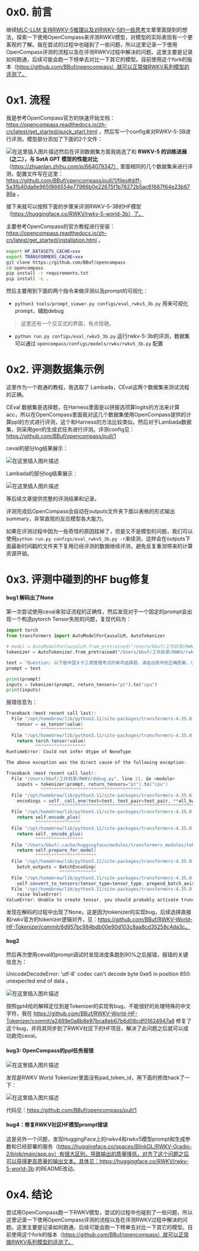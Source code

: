 # 0x0. 前言
继续[MLC-LLM 支持RWKV-5推理以及对RWKV-5的一些思考](https://mp.weixin.qq.com/s/KsexJ89bJKi3IthYV-U4zQ)文章里面提到的想法，探索一下使用OpenCompass来评测RWKV模型，对模型的实际表现有一个更客观的了解。我在尝试的过程中也碰到了一些问题，所以这里记录一下使用OpenCompass评测的流程以及在评测RWKV过程中解决的问题。这里主要是记录如何跑通，后续可能会跑一下榜单去对比一下其它的模型。目前使用这个fork的版本（https://github.com/BBuf/opencompass）就可以正常做RWKV系列模型的评测了。

# 0x1. 流程
我是参考OpenCompass官方的快速开始文档：https://opencompass.readthedocs.io/zh-cn/latest/get_started/quick_start.html ，然后写一个config来对RWKV-5-3B进行评测。模型部分添加了下面的2个文件：

![在这里插入图片描述](https://img-blog.csdnimg.cn/3ea22c2aa892431ba4503986791b5f9b.png)然后在评测数据集方面我挑选了和 **RWKV-5 的训练进展（之二），与 SotA GPT 模型的性能对比**（https://zhuanlan.zhihu.com/p/664079347） 里面相同的几个数据集来进行评测，配置文件写在这里：https://github.com/BBuf/opencompass/pull/1/files#diff-5a3fb40da6e965f866554e77966b0e22675f1b78272b5ac61667f64e23b6786a 。

接下来就可以按照下面的步骤来评测RWKV-5-3B的HF模型（https://huggingface.co/RWKV/rwkv-5-world-3b）了。

主要参考OpenCompass的官方教程进行安装：https://opencompass.readthedocs.io/zh-cn/latest/get_started/installation.html 。

```bash
export HF_DATASETS_CACHE=xxx
export TRANSFORMERS_CACHE=xxx
git clone https://github.com/BBuf/opencompass
cd opencompass
pip install -r requirements.txt
pip install -e .
```

然后主要用到下面的两个指令来做评测以及prompt的可视化：


- `python3 tools/prompt_viewer.py configs/eval_rwkv5_3b.py` 用来可视化prompt，辅助debug

> 这里还有一个交互式的界面，有点惊艳。
 
- `python run.py configs/eval_rwkv5_3b.py` 运行rwkv-5-3b的评测，数据集可以通过 `opencompass/configs/models/rwkv/rwkv5_3b.py` 配置

# 0x2. 评测数据集示例

这里作为一个跑通的教程，我选取了 Lambada，CEval这两个数据集来测试流程的正确。

 CEval 数据集是选择题，在Harness里面是以拼接选项算logits的方法来计算acc，所以在OpenCompass里面我对这几个数据集使用OpenCompass提供的计算ppl的方式进行评测，这个和Harness的方法比较类似。然后对于Lambada数据集，则采用gen的生成式任务进行评测。评测config见：https://github.com/BBuf/opencompass/pull/1


ceval的部分log结果展示：

![在这里插入图片描述](https://img-blog.csdnimg.cn/direct/f0050a7c971240cf8b449b556c5d0b9b.png)

Lambada的部分log结果展示：

![在这里插入图片描述](https://img-blog.csdnimg.cn/direct/3ce95cc228224881b9306ddfb3e88d8b.png)

等后续文章提供完整的评测结果和记录。

评测完成后OpenCompass会自动在outputs文件夹下面以表格的形式输出summary，非常直观的反应模型各大能力。

如果在评测过程中因为一些奇怪的原因挂掉了，但是又不是模型的问题，我们可以使用`python run.py configs/eval_rwkv5_3b.py -r`来续测，这样会在outputs下面最新时间戳的文件夹下复用已经评测的数据继续评测，避免反复重测带来的计算资源开销。
# 0x3. 评测中碰到的HF bug修复
#### bug1 解码出了None
第一次尝试使用ceval来验证流程的正确性，然后发现对于一个固定的prompt会出现一个构造pytorch Tensor失败的问题，复现代码为：

```python
import torch
from transformers import AutoModelForCausalLM, AutoTokenizer

# model = AutoModelForCausalLM.from_pretrained("/Users/bbuf/工作目录/RWKV/rwkv-5-world-1b5/", trust_remote_code=True).to(torch.float32)
tokenizer = AutoTokenizer.from_pretrained("/Users/bbuf/工作目录/RWKV/rwkv-5-world-1b5/", trust_remote_code=True)

text = "Question: 以下是中国关于工商管理考试的单项选择题，请选出其中的正确答案。\n有一项年金，前3年无流入，后5年每年年初流入500万元，假设年利率为10%，(P/A，10%，5)=3.7908，(P/S，10%，3)=0.7513，(P/S，10%，2)=0.8264，其现值为____万元。\nA. 1994\nB. 1566\nC. 1813\nD. 1523\n答案: \n\nAnswer:BQuestion: 以下是中国关于工商管理考试的单项选择题，请选出其中的正确答案。\n企业缴纳的耕地占用税，应在____科目核算。\nA. 应交税费\nB. 管理费用\nC. 在建工程\nD. 其他应付款\n答案: \n\nAnswer:CQuestion: 以下是中国关于工商管理考试的单项选择题，请选出其中的正确答案。\n注册会计师在确定重要性时通常选定一个基准。下列因素中，注册会计师在选择基准时不需要考虑的是____。\nA. 被审计单位的性质\nB. 以前年度审计调整的金额\nC. 基准的相对波动性\nD. 是否存在财务报表使用者特别关注的项目\n答案: \n\nAnswer:BQuestion: 以下是中国关于工商管理考试的单项选择题，请选出其中的正确答案。\n某投资方案，当贴现率为12%时，其净现值为22万元，当贴现率为14%时，其净现值为-11万元。该方案的内部收益率____。\nA. 大于14%\nB. 小于12%\nC. 介于12%与14%之间\nD. 无法确定\n答案: \n\nAnswer:CQuestion: 以下是中国关于工商管理考试的单项选择题，请选出其中的正确答案。\n企业期末编制资产负债表时，下列各项应包括在“存货”项目的是____。\nA. 已作销售但购货方尚未运走的商品\nB. 委托代销商品\nC. 合同约定购入的商品\nD. 为在建工程购入的工程物资\n答案: \n\nAnswer:BQuestion: 以下是中国关于工商管理考试的单项选择题，请选出其中的正确答案。\n甲公司对其家电产品实行“包退、包换、包修”的销售政策。2011年该公司共销售家电产品200万元(不含增值税)，根据以往的销售经验，该公司销售的商品中，包退的商品占2﹪，包换的产品占2％，包修的产品占1％，则甲公司2011年应确认的销售收入为____万元。\nA. 196\nB. 200\nC. 190\nD. 192\n答案: \n\nAnswer:"
prompt = text

print(prompt)
inputs = tokenizer(prompt, return_tensors="pt").to("cpu")
print(inputs)
```

报错信息为：

```powershell
Traceback (most recent call last):
  File "/opt/homebrew/lib/python3.11/site-packages/transformers-4.35.0.dev0-py3.11.egg/transformers/tokenization_utils_base.py", line 748, in convert_to_tensors
    tensor = as_tensor(value)
             ^^^^^^^^^^^^^^^^
  File "/opt/homebrew/lib/python3.11/site-packages/transformers-4.35.0.dev0-py3.11.egg/transformers/tokenization_utils_base.py", line 720, in as_tensor
    return torch.tensor(value)
           ^^^^^^^^^^^^^^^^^^^
RuntimeError: Could not infer dtype of NoneType

The above exception was the direct cause of the following exception:

Traceback (most recent call last):
  File "/Users/bbuf/工作目录/RWKV/debug.py", line 21, in <module>
    inputs = tokenizer(prompt, return_tensors="pt").to("cpu")
             ^^^^^^^^^^^^^^^^^^^^^^^^^^^^^^^^^^^^^^
  File "/opt/homebrew/lib/python3.11/site-packages/transformers-4.35.0.dev0-py3.11.egg/transformers/tokenization_utils_base.py", line 2796, in __call__
    encodings = self._call_one(text=text, text_pair=text_pair, **all_kwargs)
                ^^^^^^^^^^^^^^^^^^^^^^^^^^^^^^^^^^^^^^^^^^^^^^^^^^^^^^^^^^^^
  File "/opt/homebrew/lib/python3.11/site-packages/transformers-4.35.0.dev0-py3.11.egg/transformers/tokenization_utils_base.py", line 2902, in _call_one
    return self.encode_plus(
           ^^^^^^^^^^^^^^^^^
  File "/opt/homebrew/lib/python3.11/site-packages/transformers-4.35.0.dev0-py3.11.egg/transformers/tokenization_utils_base.py", line 2975, in encode_plus
    return self._encode_plus(
           ^^^^^^^^^^^^^^^^^^
  File "/Users/bbuf/.cache/huggingface/modules/transformers_modules/tokenization_rwkv_world.py", line 408, in _encode_plus
    return self.prepare_for_model(
           ^^^^^^^^^^^^^^^^^^^^^^^
  File "/opt/homebrew/lib/python3.11/site-packages/transformers-4.35.0.dev0-py3.11.egg/transformers/tokenization_utils_base.py", line 3465, in prepare_for_model
    batch_outputs = BatchEncoding(
                    ^^^^^^^^^^^^^^
  File "/opt/homebrew/lib/python3.11/site-packages/transformers-4.35.0.dev0-py3.11.egg/transformers/tokenization_utils_base.py", line 223, in __init__
    self.convert_to_tensors(tensor_type=tensor_type, prepend_batch_axis=prepend_batch_axis)
  File "/opt/homebrew/lib/python3.11/site-packages/transformers-4.35.0.dev0-py3.11.egg/transformers/tokenization_utils_base.py", line 764, in convert_to_tensors
    raise ValueError(
ValueError: Unable to create tensor, you should probably activate truncation and/or padding with 'padding=True' 'truncation=True' to have batched tensors with the same length. Perhaps your features (`input_ids` in this case) have excessive nesting (inputs type `list` where type `int` is expected). 
```

发现在解码的过程中出现了None，这是因为tokenizer的实现bug，后续选择直接和rwkv官方的tokenizer逻辑对齐，见：https://github.com/BBuf/RWKV-World-HF-Tokenizer/commit/6d957bc984bdb00e90d103c8aa8cd35258c4da3c。

#### bug2
然后再次使用ceval的prompt调试时发现进度条跑到90%之后报错，报错的关键信息为：

UnicodeDecodeError: 'utf-8' codec can't decode byte 0xe5 in position 650: unexpected end of data 。

![在这里插入图片描述](https://img-blog.csdnimg.cn/direct/716ebadb9b09499f9034c838ece2d255.png)

按照gpt4给的解释定位到是Tokenizer的实现有bug，不能很好的处理特殊的中文字符，我在 https://github.com/BBuf/RWKV-World-HF-Tokenizer/commit/a2489e0a8b8e97bca8eb67b6d08cdf01624947a8 修复了这个bug，并将其同步到了RWKV社区下的HF项目，解决了此问题之后就可以成功跑完ceval。

#### bug3: OpenCompass的ppl任务报错

![在这里插入图片描述](https://img-blog.csdnimg.cn/direct/dbe61b59cb5e48389baed094cf3f6bf5.png)

发现是RWKV World Tokenizer里面没有pad_token_id，用下面的修改hack了一下：

![在这里插入图片描述](https://img-blog.csdnimg.cn/direct/1393a3fd9ba643f2acf2e1d08e3bf3e0.png)

代码见：https://github.com/BBuf/opencompass/pull/1

#### bug4：修复RWKV社区HF模型prompt错误
这是另外一个问题，发现HuggingFace上的rwkv4和rwkv5模型prompt和生成参数和已经部署的服务（https://huggingface.co/spaces/BlinkDL/RWKV-Gradio-2/blob/main/app.py）有很大区别，导致输出的质量降低，对齐了这个问题之后可以获得更高质量的输出文本。具体见：https://huggingface.co/RWKV/rwkv-5-world-3b 的README改动。

# 0x4. 结论
尝试用OpenCompass跑一下RWKV模型，尝试的过程中也碰到了一些问题，所以这里记录一下使用OpenCompass评测的流程以及在评测RWKV过程中解决的问题。这里主要是记录如何跑通，后续可能会跑一下榜单去对比一下其它的模型。目前使用这个fork的版本（https://github.com/BBuf/opencompass）就可以正常做RWKV系列模型的评测了。






